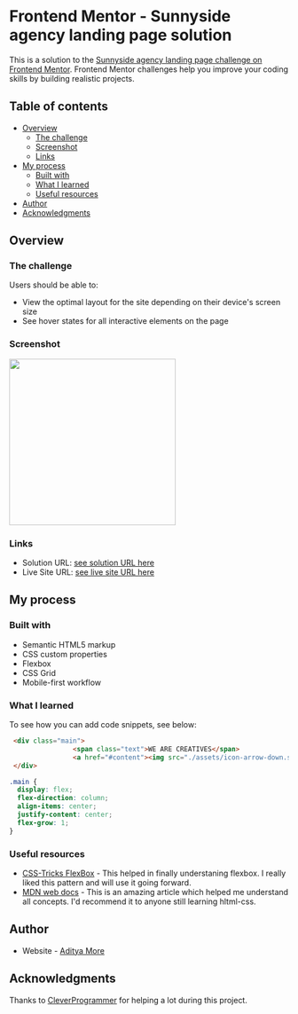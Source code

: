 # Frontend Mentor - Sunnyside agency landing page solution

This is a solution to the [Sunnyside agency landing page challenge on Frontend Mentor](https://www.frontendmentor.io/challenges/sunnyside-agency-landing-page-7yVs3B6ef). Frontend Mentor challenges help you improve your coding skills by building realistic projects.

## Table of contents

- [Overview](#overview)
  - [The challenge](#the-challenge)
  - [Screenshot](#screenshot)
  - [Links](#links)
- [My process](#my-process)
  - [Built with](#built-with)
  - [What I learned](#what-i-learned)
  - [Useful resources](#useful-resources)
- [Author](#author)
- [Acknowledgments](#acknowledgments)

## Overview

### The challenge

Users should be able to:

- View the optimal layout for the site depending on their device's screen size
- See hover states for all interactive elements on the page

### Screenshot

<img src="https://github.com/adityaa-more/landing-page/assets/99107694/8951123c-3983-4b33-8b49-59301b06f6a1" width='300' >

### Links

- Solution URL: [see solution URL here](https://www.frontendmentor.io/solutions/responsive-landing-page-using-css-grid-yK4SBHjaXq)
- Live Site URL: [see live site URL here](https://superside-landingpage.netlify.app/)

## My process

### Built with

- Semantic HTML5 markup
- CSS custom properties
- Flexbox
- CSS Grid
- Mobile-first workflow

### What I learned

To see how you can add code snippets, see below:

```html
 <div class="main">
                <span class="text">WE ARE CREATIVES</span>
                <a href="#content"><img src="./assets/icon-arrow-down.svg" class="arrow" alt="arrow button"></a>
 </div>
```

```css
.main {
  display: flex;
  flex-direction: column;
  align-items: center;
  justify-content: center;
  flex-grow: 1;
}

```



### Useful resources

- [CSS-Tricks FlexBox](https://css-tricks.com/snippets/css/a-guide-to-flexbox/) - This helped in finally understaning flexbox. I really liked this pattern and will use it going forward.
- [MDN web docs](https://developer.mozilla.org/en-US/) - This is an amazing article which helped me understand all concepts. I'd recommend it to anyone still learning hltml-css.

## Author

- Website - [Aditya More](https://bio.site/AdityaMore)

## Acknowledgments

Thanks to [CleverProgrammer](https://www.youtube.com/@CleverProgrammer) for helping a lot during this project.
